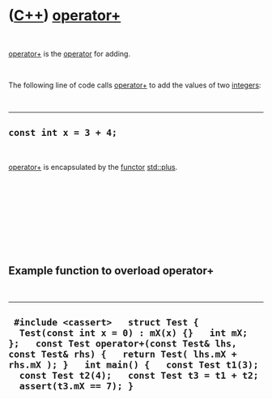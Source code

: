 
 

 

 

 

 

([C++](Cpp.md)) [operator+](CppOperatorPlus.md)
=================================================

 

[operator+](CppOperatorPlus.md) is the [operator](CppOperator.md) for
adding.

 

The following line of code calls [operator+](CppOperatorPlus.md) to add
the values of two [integers](CppInt.md):

 

  --------------------------
  ` const int x = 3 + 4; `
  --------------------------

 

[operator+](CppOperatorPlus.md) is encapsulated by the
[functor](CppFunctor.md) [std::plus](CppStdPlus.md).

 

 

 

 

 

Example function to overload operator+
--------------------------------------

 

  ------------------------------------------------------------------------------------------------------------------------------------------------------------------------------------------------------------------------------------------------------------------------------------------------
  ` #include <cassert>   struct Test {   Test(const int x = 0) : mX(x) {}   int mX; };   const Test operator+(const Test& lhs, const Test& rhs) {   return Test( lhs.mX + rhs.mX ); }   int main() {   const Test t1(3);   const Test t2(4);   const Test t3 = t1 + t2;   assert(t3.mX == 7); }`
  ------------------------------------------------------------------------------------------------------------------------------------------------------------------------------------------------------------------------------------------------------------------------------------------------

 

 

 

 

 

 

